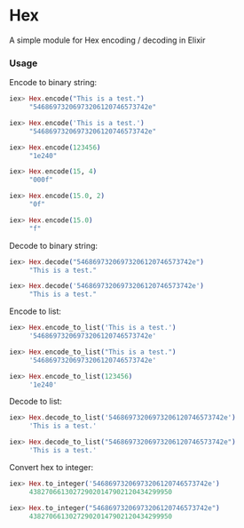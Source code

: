 # Hex
A simple module for Hex encoding / decoding in Elixir

### Usage

Encode to binary string:
```elixir
iex> Hex.encode("This is a test.")
     "54686973206973206120746573742e"

iex> Hex.encode('This is a test.')
     "54686973206973206120746573742e"

iex> Hex.encode(123456)
     "1e240"

iex> Hex.encode(15, 4)
     "000f"

iex> Hex.encode(15.0, 2)
     "0f"

iex> Hex.encode(15.0)
     "f"
```

Decode to binary string:
```elixir
iex> Hex.decode("54686973206973206120746573742e")
     "This is a test."

iex> Hex.decode('54686973206973206120746573742e')
     "This is a test."
```

Encode to list:
```elixir
iex> Hex.encode_to_list('This is a test.')
     '54686973206973206120746573742e'

iex> Hex.encode_to_list("This is a test.")
     '54686973206973206120746573742e'

iex> Hex.encode_to_list(123456)
     '1e240'
```

Decode to list:
```elixir
iex> Hex.decode_to_list('54686973206973206120746573742e')
     'This is a test.'

iex> Hex.decode_to_list("54686973206973206120746573742e")
     'This is a test.'
```

Convert hex to integer:
```elixir
iex> Hex.to_integer('54686973206973206120746573742e')
     438270661302729020147902120434299950

iex> Hex.to_integer("54686973206973206120746573742e")
     438270661302729020147902120434299950
```
